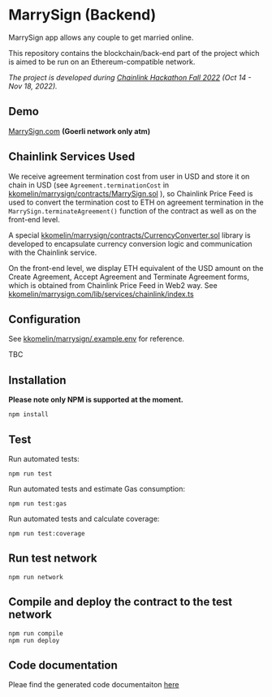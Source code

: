 # MarrySign (Backend) 
MarrySign app allows any couple to get married online.

This repository contains the blockchain/back-end part of the project which is aimed to be run on an Ethereum-compatible network.

_The project is developed during [Chainlink Hackathon Fall 2022](https://hack.chain.link/) (Oct 14 - Nov 18, 2022)._

## Demo

[MarrySign.com](https://marrysign.com/) **(Goerli network only atm)**

## Chainlink Services Used

We receive agreement termination cost from user in USD and store it on chain in USD (see `Agreement.terminationCost` in [kkomelin/marrysign/contracts/MarrySign.sol](https://github.com/kkomelin/marrysign/blob/main/contracts/MarrySign.sol) ), so Chainlink Price Feed is used to convert the termination cost to ETH on agreement termination in the `MarrySign.terminateAgreement()` function of the contract as well as on the front-end level.

A special [kkomelin/marrysign/contracts/CurrencyConverter.sol](https://github.com/kkomelin/marrysign/blob/main/contracts/CurrencyConverter.sol) library is developed to encapsulate currency conversion logic and communication with the Chainlink service.

On the front-end level, we display ETH equivalent of the USD amount on the Create Agreement, Accept Agreement and Terminate Agreement forms, which is obtained from Chainlink Price Feed in Web2 way. See [kkomelin/marrysign.com/lib/services/chainlink/index.ts](https://github.com/kkomelin/marrysign.com/blob/main/lib/services/chainlink/index.ts)

## Configuration

See [kkomelin/marrysign/.example.env](https://github.com/kkomelin/marrysign/.example.env) for reference.

TBC

## Installation

**Please note only NPM is supported at the moment.**

```shell
npm install
```

## Test

Run automated tests:

```shell
npm run test
```

Run automated tests and estimate Gas consumption:

```shell
npm run test:gas
```

Run automated tests and calculate coverage:

```shell
npm run test:coverage
```

## Run test network

```shell
npm run network
```

## Compile and deploy the contract to the test network

```shell
npm run compile
npm run deploy
```

## Code documentation

Pleae find the generated code documentaiton [here](https://github.com/kkomelin/marrysign/blob/main/docs/index.md)
